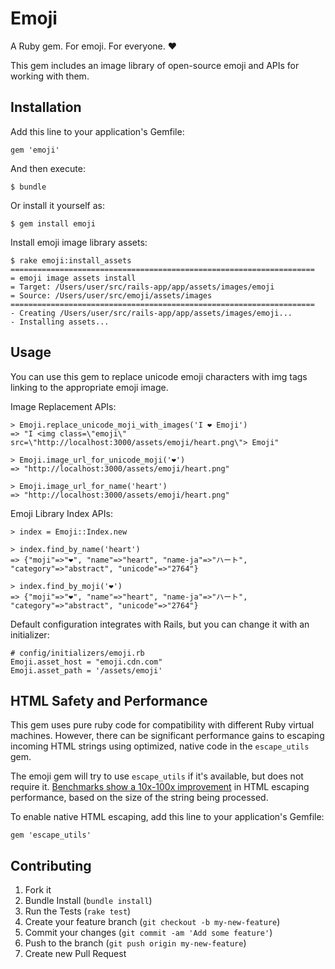 # Emoji

A Ruby gem. For emoji. For everyone. :heart:

This gem includes an image library of open-source emoji and APIs for working with them.

## Installation

Add this line to your application's Gemfile:

    gem 'emoji'

And then execute:

    $ bundle

Or install it yourself as:

    $ gem install emoji
    
Install emoji image library assets:

    $ rake emoji:install_assets
    ====================================================================
    = emoji image assets install
    = Target: /Users/user/src/rails-app/app/assets/images/emoji
    = Source: /Users/user/src/emoji/assets/images
    ====================================================================
    - Creating /Users/user/src/rails-app/app/assets/images/emoji...
    - Installing assets...

## Usage

You can use this gem to replace unicode emoji characters with img tags linking to the appropriate emoji image.

Image Replacement APIs:

    > Emoji.replace_unicode_moji_with_images('I ❤ Emoji')
    => "I <img class=\"emoji\" src=\"http://localhost:3000/assets/emoji/heart.png\"> Emoji"

    > Emoji.image_url_for_unicode_moji('❤')
    => "http://localhost:3000/assets/emoji/heart.png"
    
    > Emoji.image_url_for_name('heart')
    => "http://localhost:3000/assets/emoji/heart.png"

Emoji Library Index APIs:

    > index = Emoji::Index.new
    
    > index.find_by_name('heart')
    => {"moji"=>"❤", "name"=>"heart", "name-ja"=>"ハート", "category"=>"abstract", "unicode"=>"2764"}
    
    > index.find_by_moji('❤')
    => {"moji"=>"❤", "name"=>"heart", "name-ja"=>"ハート", "category"=>"abstract", "unicode"=>"2764"}

Default configuration integrates with Rails, but you can change it with an initializer:
    
    # config/initializers/emoji.rb
    Emoji.asset_host = "emoji.cdn.com"
    Emoji.asset_path = '/assets/emoji'
    
## HTML Safety and Performance

This gem uses pure ruby code for compatibility with different Ruby virtual machines.  However, there can be significant performance gains to escaping incoming HTML strings using optimized, native code in the `escape_utils` gem.

The emoji gem will try to use `escape_utils` if it's available, but does not require it.  [Benchmarks show a 10x-100x improvement](https://gist.github.com/wpeterson/c851be471bd91868716c) in HTML escaping performance, based on the size of the string being processed.

To enable native HTML escaping, add this line to your application's Gemfile:

    gem 'escape_utils'


## Contributing

1. Fork it
2. Bundle Install (`bundle install`)
3. Run the Tests (`rake test`)
2. Create your feature branch (`git checkout -b my-new-feature`)
3. Commit your changes (`git commit -am 'Add some feature'`)
4. Push to the branch (`git push origin my-new-feature`)
5. Create new Pull Request
